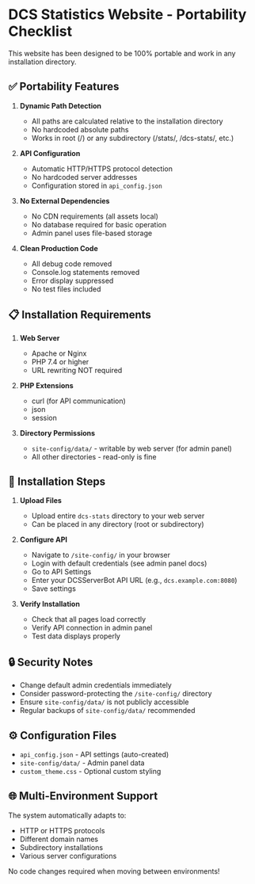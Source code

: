 # DCS Statistics Website - Portability Checklist

This website has been designed to be 100% portable and work in any installation directory.

## ✅ Portability Features

1. **Dynamic Path Detection**
   - All paths are calculated relative to the installation directory
   - No hardcoded absolute paths
   - Works in root (/) or any subdirectory (/stats/, /dcs-stats/, etc.)

2. **API Configuration**
   - Automatic HTTP/HTTPS protocol detection
   - No hardcoded server addresses
   - Configuration stored in `api_config.json`

3. **No External Dependencies**
   - No CDN requirements (all assets local)
   - No database required for basic operation
   - Admin panel uses file-based storage

4. **Clean Production Code**
   - All debug code removed
   - Console.log statements removed
   - Error display suppressed
   - No test files included

## 📋 Installation Requirements

1. **Web Server**
   - Apache or Nginx
   - PHP 7.4 or higher
   - URL rewriting NOT required

2. **PHP Extensions**
   - curl (for API communication)
   - json
   - session

3. **Directory Permissions**
   - `site-config/data/` - writable by web server (for admin panel)
   - All other directories - read-only is fine

## 🚀 Installation Steps

1. **Upload Files**
   - Upload entire `dcs-stats` directory to your web server
   - Can be placed in any directory (root or subdirectory)

2. **Configure API**
   - Navigate to `/site-config/` in your browser
   - Login with default credentials (see admin panel docs)
   - Go to API Settings
   - Enter your DCSServerBot API URL (e.g., `dcs.example.com:8080`)
   - Save settings

3. **Verify Installation**
   - Check that all pages load correctly
   - Verify API connection in admin panel
   - Test data displays properly

## 🔒 Security Notes

- Change default admin credentials immediately
- Consider password-protecting the `/site-config/` directory
- Ensure `site-config/data/` is not publicly accessible
- Regular backups of `site-config/data/` recommended

## ⚙️ Configuration Files

- `api_config.json` - API settings (auto-created)
- `site-config/data/` - Admin panel data
- `custom_theme.css` - Optional custom styling

## 🌐 Multi-Environment Support

The system automatically adapts to:
- HTTP or HTTPS protocols
- Different domain names
- Subdirectory installations
- Various server configurations

No code changes required when moving between environments!